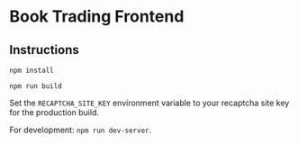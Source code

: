 # Book Trading Frontend

## Instructions

`npm install`

`npm run build`

Set the `RECAPTCHA_SITE_KEY` environment variable to your recaptcha site key for the production build.

For development: `npm run dev-server`.
